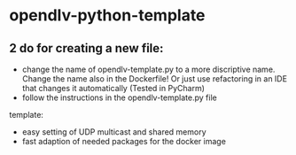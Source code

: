 # opendlv-python-template

## 2 do for creating a new file:
- change the name of opendlv-template.py to a more discriptive name. Change the name also in the Dockerfile! Or just use refactoring in an IDE that changes it automatically (Tested in PyCharm)
- follow the instructions in the opendlv-template.py file


template:
- easy setting of UDP multicast and shared memory
- fast adaption of needed packages for the docker image
